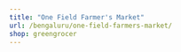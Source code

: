 ```yaml
---
title: "One Field Farmer's Market"
url: /bengaluru/one-field-farmers-market/
shop: greengrocer
---
```

